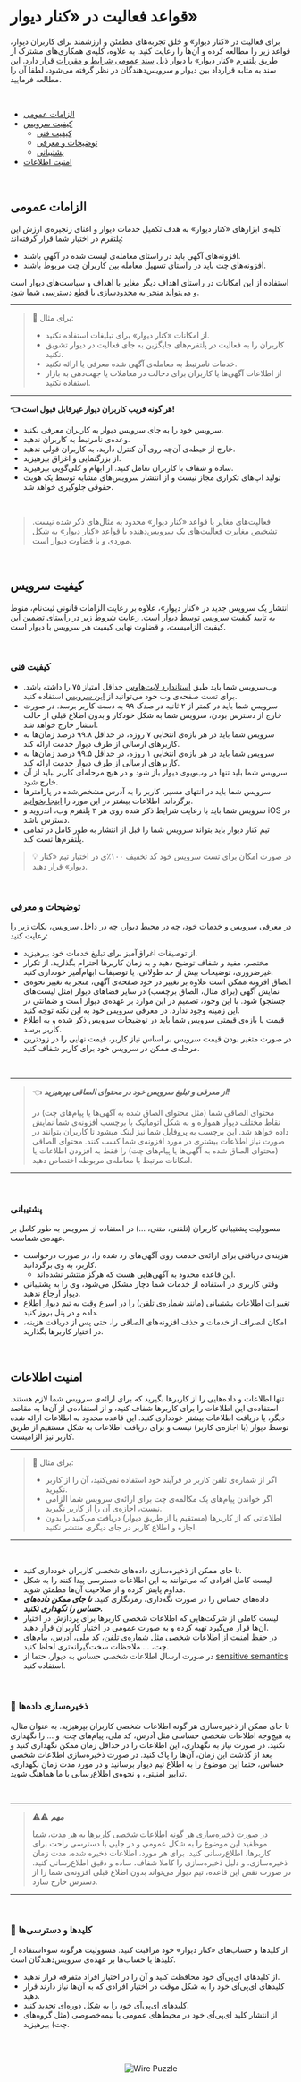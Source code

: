 # قواعد فعالیت در «کنار دیوار»

برای فعالیت در «کنار دیوار» و خلق تجربه‌های مطمئن و ارزشمند برای کاربران دیوار، قواعد زیر را مطالعه کرده و آن‌ها را رعایت کنید.
به علاوه، کلیه‌ی همکاری‌های مشترک از طریق پلتفرم «کنار دیوار» با دیوار ذیل [سند عمومی شرایط و مقررات][tnc] قرار دارد.
این سند به مثابه قرارداد بین دیوار و سرویس‌دهندگان در نظر گرفته می‌شود، لطفا آن را مطالعه فرمایید.

<br />

- [الزامات عمومی][gen]
- [کیفیت سرویس][qual]
  - [کیفیت فنی][tech]
  - [توضیحات و معرفی][exp]
  - [پشتیبانی][sup]
- [امنیت اطلاعات][sec]

<br />

## الزامات عمومی

کلیه‌ی ابزارهای «کنار دیوار» به هدف تکمیل خدمات دیوار و اغنای زنجیره‌ی ارزش این پلتفرم در اختیار شما قرار گرفته‌اند:

- افزونه‌های آگهی باید در راستای معامله‌ی لیست شده در آگهی باشند.
- افزونه‌های چت باید در راستای تسهیل معامله‌ بین کاربران چت مربوط باشند.

استفاده از این امکانات در راستای اهداف دیگر مغایر با اهداف و سیاست‌های دیوار است و می‌تواند منجر به محدودسازی یا قطع دسترسی شما شود.

---

> 🚫 برای مثال:
>
> - از امکانات «کنار دیوار» برای تبلیغات استفاده نکنید.
> - کاربران را به فعالیت در پلتفرم‌های جایگزین به جای فعالیت در دیوار تشویق نکنید.
> - خدمات نامرتبط به معامله‌ی آگهی شده معرفی یا ارائه نکنید.
> - از اطلاعات آگهی‌ها یا کاربران برای دخالت در معاملات یا جهت‌دهی به بازار استفاده نکنید.

---

**👈 هر گونه فریب کاربران دیوار غیرقابل قبول است!**

- سرویس خود را به جای سرویس دیوار به کاربران معرفی نکنید.
- وعده‌ی نامرتبط به کاربران ندهید.
- خارج از حیطه‌ی آن‌چه روی آن کنترل دارید، به کاربران قولی ندهید.
- از بزرگنمایی و اغراق بپرهیزید.
- ساده و شفاف با کاربران تعامل کنید. از ابهام و کلی‌گویی بپرهیزید.
- تولید اپ‌های تکراری مجاز نیست و از انتشار سرویس‌های مشابه توسط یک هویت حقوقی جلوگیری خواهد شد.

<br />

> فعالیت‌های مغایر با قواعد «کنار دیوار» محدود به مثال‌های ذکر شده نیست. تشخیص مغایرت فعالیت‌های یک سرویس‌دهنده با قواعد «کنار دیوار» به شکل موردی و با قضاوت دیوار است.

<br />

## کیفیت سرویس

انتشار یک سرویس جدید در «کنار دیوار»، علاوه بر رعایت الزامات قانونی ثبت‌نام، منوط به تایید کیفیت سرویس توسط دیوار است. رعایت شروط زیر در راستای تضمین این کیفیت الزامیست، و قضاوت نهایی کیفیت هر سرویس با دیوار است.

<br />

### کیفیت فنی

- وب‌سرویس شما باید طبق [استاندارد لایت‌هاوس][lighthouse] حداقل امتیاز ۷۵ را داشته باشد. برای تست صفحه‌ی وب خود می‌توانید از [این سرویس][lhtest] استفاده کنید.
- سرویس شما باید در کمتر از ۲ ثانیه در صدک ۹۹ به دست کاربر برسد. در صورت خارج از دسترس بودن، سرویس شما به شکل خودکار و بدون اطلاع قبلی از حالت انتشار خارج خواهد شد.
- سرویس شما باید در هر بازه‌ی انتخابی ۷ روزه، در حداقل ۹۹.۸ درصد زمان‌ها به کاربرهای ارسالی از طرف دیوار خدمت ارائه کند.
- سرویس شما باید در هر بازه‌ی انتخابی ۱ روزه، در حداقل ۹۹.۵ درصد زمان‌ها به کاربرهای ارسالی از طرف دیوار خدمت ارائه کند.
- سرویس شما باید تنها در وب‌ویوی دیوار باز شود و در هیچ مرحله‌ای کاربر نباید از آن خارج شود.
- سرویس شما باید در انتهای مسیر، کاربر را به آدرس مشخص‌شده در پارامترها برگرداند. اطلاعات بیشتر در این مورد را [اینجا بخوانید][return].
- سرویس شما باید با رعایت شرایط ذکر شده روی هر ۳ پلتفرم وب، اندروید و iOS در دسترس باشد.
- تیم کنار دیوار باید بتواند سرویس شما را قبل از انتشار به طور کامل در تمامی پلتفرم‌ها تست کند.

> 💡 در صورت امکان برای تست سرویس خود کد تخفیف ۱۰۰٪ی در اختیار تیم «کنار دیوار» قرار دهید.

<br />

### توضیحات و معرفی

در معرفی سرویس و خدمات خود، چه در محیط دیوار، چه در داخل سرویس، نکات زیر را رعایت کنید:

- از توصیفات اغراق‌آمیز برای تبلیغ خدمات خود بپرهیزید.
- مختصر، مفید و شفاف توضیح دهید و به زمان کاربرها احترام بگذارید. از تکرار غیرضروری، توضیحات بیش از حد طولانی، یا توصیفات ابهام‌آمیز خودداری کنید.
- الصاق افزونه ممکن است علاوه بر تغییر در خود صفحه‌ی آگهی، منجر به تغییر نحوه‌ی نمایش آگهی (برای مثال، الصاق برچسب) در سایر فضاهای دیوار (مثل لیست‌های جستجو) شود. با این وجود، تصمیم در این موارد بر عهده‌ی دیوار است و ضمانتی در این زمینه وجود ندارد. در معرفی سرویس خود به این نکته توجه کنید.
- قیمت یا بازه‌ی قیمتی سرویس شما باید در توضیحات سرویس ذکر شده و به اطلاع کاربر برسد.
- در صورت متغیر بودن قیمت سرویس بر اساس نیاز کاربر، قیمت نهایی را در زودترین مرحله‌ی ممکن در سرویس خود برای کاربر شفاف کنید.

<br />

---

> 👈 **_از معرفی و تبلیغ سرویس خود در محتوای الصاقی بپرهیزید!_**
>
> محتوای الصاقی شما (مثل محتوای الصاق شده به آگهی‌ها یا پیام‌های چت) در نقاط مختلف دیوار همواره و به شکل اتوماتیک با برچسب افزونه‌ی شما نمایش داده خواهد شد. این برچسب به پروفایل شما نیز لینک میشود تا کاربران بتوانند در صورت نیاز اطلاعات بیشتری در مورد افزونه‌ی شما کسب کنند. محتوای الصاقی (محتوای الصاق شده به آگهی‌ها یا پیام‌های چت) را فقط به افزودن اطلاعات یا امکانات مرتبط با معامله‌ی مربوطه اختصاص دهید.

---

<br />

### پشتیبانی

مسوولیت پشتیبانی کاربران (تلفنی، متنی، ...) در استفاده از سرویس به طور کامل بر عهده‌ی شماست.

- هزینه‌ی دریافتی برای ارائه‌ی خدمت روی آگهی‌های رد شده را، در صورت درخواست کاربر، به وی برگردانید.
  - این قاعده محدود به آگهی‌هایی هست که هرگز منتشر نشده‌اند.
- وقتی کاربری در استفاده از خدمات شما دچار مشکل می‌شود، وی را به پشتیبانی دیوار ارجاع ندهید.
- تغییرات اطلاعات پشتیبانی (مانند شماره‌ی تلفن) را در اسرع وقت به تیم دیوار اطلاع داده و در پنل بروز کنید.
- امکان انصراف از خدمات و حذف افزونه‌های الصاقی را، حتی پس از دریافت هزینه، در اختیار کاربرها بگذارید.

<br />

## امنیت اطلاعات

تنها اطلاعات و داده‌هایی را از کاربرها بگیرید که برای ارائه‌ی سرویس شما لازم هستند. استفاده‌ی این اطلاعات را برای کاربرها شفاف کنید، و از استفاده‌ی از آن‌ها به مقاصد دیگر، یا دریافت اطلاعات بیشتر خودداری کنید. این قاعده محدود به اطلاعات ارائه شده توسط دیوار (با اجازه‌ی کاربر) نیست و برای دریافت اطلاعات به شکل مستقیم از طریق کاربر نیز الزامیست.

---

> 🚫 برای مثال:
>
> - اگر از شماره‌ی تلفن کاربر در فرآیند خود استفاده نمی‌کنید، آن را از کاربر نگیرید.
> - اگر خواندن پیام‌های یک مکالمه‌ی چت برای ارائه‌ی سرویس شما الزامی نیست، اجازه‌ی آن را از کاربر نگیرید.
> - اطلاعاتی که از کاربرها (مستقیم یا از طریق دیوار) دریافت می‌کنید را بدون اجازه و اطلاع کاربر در جای دیگری منتشر نکنید.

---

<br />

- تا جای ممکن از ذخیره‌سازی داده‌های شخصی کاربران خودداری کنید.
- لیست کامل افرادی که می‌توانند به این اطلاعات دسترسی پیدا کنند را به شکل مداوم پایش کرده و از صلاحیت آن‌ها مطمئن شوید.
- داده‌های حساس را در صورت نگه‌داری، رمزنگاری کنید. **_تا جای ممکن داده‌های حساس را نگهداری نکنید._**
- لیست کاملی از شرکت‌هایی که اطلاعات شخصی کاربرها برای پردازش در اختیار آن‌ها قرار می‌گیرد تهیه کرده و به صورت عمومی در اختیار کاربران قرار دهید.
- در حفظ امنیت از اطلاعات شخصی مثل شماره‌ی تلفن، کد ملی، آدرس، پیام‌های چت، ... ملاحظات سخت‌گیرانه‌تری لحاظ کنید.
- در صورت ارسال اطلاعات شخصی حساس به دیوار، حتما از [sensitive semantics][ss] استفاده کنید.

<br />

### 💾 ذخیره‌سازی داده‌ها

تا جای ممکن از ذخیره‌سازی هر گونه اطلاعات شخصی کاربران بپرهیزید. به عنوان مثال، به هیچ‌وجه اطلاعات شخصی حساسی مثل آدرس، کد ملی، پیام‌های چت، و ... را نگهداری نکنید. در صورت نیاز به نگهداری، این اطلاعات را در حداقل زمان ممکن نگهداری کنید و بعد از گذشت این زمان، آن‌ها را پاک کنید. در صورت ذخیره‌سازی اطلاعات شخصی حساس، حتما این موضوع را به اطلاع تیم دیوار برسانید و در مورد مدت زمان نگهداری، تدابیر امنیتی، و نحوه‌ی اطلاع‌رسانی با ما هماهنگ شوید.

<br />

---

> ⚠️⚠️ **_مهم_**
>
> در صورت ذخیره‌سازی هر گونه اطلاعات شخصی کاربرها به هر مدت، شما موظفید این موضوع را به شکل عمومی و در جایی با دسترسی راحت برای کاربرها، اطلاع‌رسانی کنید. برای هر مورد، اطلاعات ذخیره شده، مدت زمان ذخیره‌سازی، و دلیل ذخیره‌سازی را کاملا شفاف، ساده و دقیق اطلاع‌رسانی کنید. در صورت نقض این قاعده، تیم دیوار می‌تواند بدون اطلاع قبلی افزونه‌ی شما را از دسترس خارج سازد.

---

<br />

### 🔑 کلیدها و دسترسی‌ها

از کلیدها و حساب‌های «کنار دیوار» خود مراقبت کنید. مسوولیت هرگونه سوءاستفاده از کلیدها یا حساب‌ها بر عهده‌ی سرویس‌دهندگان است.

- از کلیدهای ای‌پی‌آی خود محافظت کنید و آن را در اختیار افراد متفرقه قرار ندهید.
- کلیدهای ای‌پی‌آی خود را به شکل موقت در اختیار افرادی که به آن‌ها نیاز دارند قرار دهید.
- کلیدهای ای‌پی‌آی خود را به شکل دوره‌ای تجدید کنید.
- از انتشار کلید ای‌پی‌آی خود در محیط‌های عمومی یا نیمه‌خصوصی (مثل گروه‌های چت) بپرهیزید.

[tnc]: https://docs.google.com/document/d/1wDSNj14gdCmcvO5KVfb_yaQ2QOEPFrgtRTnA_gZUOKk/edit#heading=h.gu5qp24ymog1
[lighthouse]: https://developer.chrome.com/docs/lighthouse/performance/performance-scoring
[lhtest]: https://lighthouse-metrics.com/
[return]: ../misc
[ss]: ../semantic
[gen]: #الزامات-عمومی
[qual]: #کیفیت-سرویس
[tech]: #کیفیت-فنی
[exp]: #توضیحات-و-معرفی
[sup]: #پشتیبانی
[sec]: #امنیت-اطلاعات

<br /><br />

<div align="center">

![Wire Puzzle](../static/img/wire-puzzle.svg)

</div>

<br /><br />
